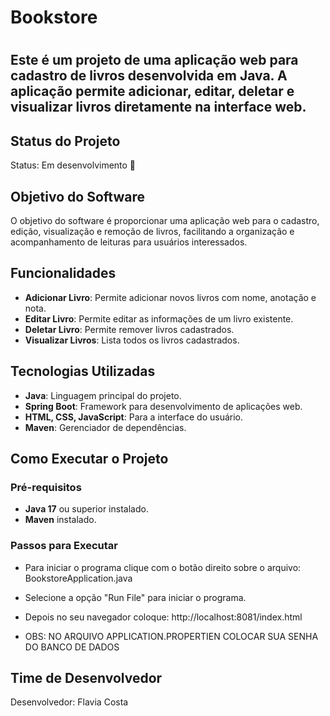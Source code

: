<h1>Bookstore<h1>

<h2>Este é um projeto de uma aplicação web para cadastro de livros desenvolvida em Java. A aplicação permite adicionar, editar, deletar e visualizar livros diretamente na interface web.<h2>

## Status do Projeto
Status: Em desenvolvimento 🚧

## Objetivo do Software
O objetivo do software é proporcionar uma aplicação web para o cadastro, edição, visualização e remoção de livros, facilitando a organização e acompanhamento de leituras para usuários interessados.

## Funcionalidades

- **Adicionar Livro**: Permite adicionar novos livros com nome, anotação e nota.
- **Editar Livro**: Permite editar as informações de um livro existente.
- **Deletar Livro**: Permite remover livros cadastrados.
- **Visualizar Livros**: Lista todos os livros cadastrados.

## Tecnologias Utilizadas

- **Java**: Linguagem principal do projeto.
- **Spring Boot**: Framework para desenvolvimento de aplicações web.
- **HTML, CSS, JavaScript**: Para a interface do usuário.
- **Maven**: Gerenciador de dependências.

## Como Executar o Projeto

### Pré-requisitos

- **Java 17** ou superior instalado.
- **Maven** instalado.

### Passos para Executar
- Para iniciar o programa clique com o botão direito sobre o arquivo: BookstoreApplication.java
- Selecione a opção "Run File" para iniciar o programa.
- Depois no seu navegador coloque: http://localhost:8081/index.html

- OBS: NO ARQUIVO APPLICATION.PROPERTIEN COLOCAR SUA SENHA DO BANCO DE DADOS

## Time de Desenvolvedor
Desenvolvedor: Flavia Costa

